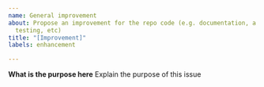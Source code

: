 ```yaml
---
name: General improvement
about: Propose an improvement for the repo code (e.g. documentation, a module, a method,
  testing, etc)
title: "[Improvement]"
labels: enhancement

---
```


**What is the purpose here**
Explain the purpose of this issue
